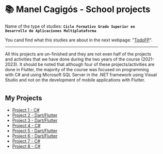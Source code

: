 # 📚 Manel Cagigós - School projects

Name of the type of studies:
**`Ciclo Formativo Grado Superior en Desarrollo de Aplicaciones Multiplataforma`**

You cand find what this studies are about in the next webpage: "<a href="https://www.todofp.es/que-estudiar/loe/informatica-comunicaciones/des-aplicaciones-multiplataforma.html" target="_blank">TodoFP</a>".

---

All this projects are un-finished and they are not even half of the projects and activities that we have done during the two years of the course (2021-2023).
It should be noted that although four of these projects/activities are done in Flutter, the majority of the course was focused on programming with C# and using Microsoft SQL Server in the .NET framework using Visual Studio and not on the development of mobile applications with Flutter.

#

## My Projects

- [Project 1 - C#](https://github.com/manelcagigos/Sprint4-Grupo4)
- [Project 2 - Dart/Flutter](https://github.com/manelcagigos/Aplicacion-Bloc-de-Notas-Flutter)
- [Project 3 - Dart/Flutter](https://github.com/manelcagigos/Flutter-pelis_api_master)
- [Project 4 - C#](https://github.com/manelcagigos/Proyecto-SecureCode)
- [Project 5 - Dart/Flutter](https://github.com/manelcagigos/Flutter-digimon_app-master-main)
- [Project 6 - Dart/Flutter](https://github.com/manelcagigos/Flutter-Api-to-Sql-Lite)
- [Project 7 - C#](https://github.com/manelcagigos/Sprint3-Simps)
- [Project 8 - C#](https://github.com/manelcagigos/Sprint-1-M13)
